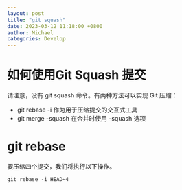 ```yaml
---
layout: post
title: "git squash"
date: 2023-03-12 11:18:00 +0800
author: Michael
categories: Develop
---
```


# 如何使用Git Squash 提交
请注意，没有 git squash 命令。有两种方法可以实现 Git 压缩：

- git rebase -i 作为用于压缩提交的交互式工具
- git merge -squash 在合并时使用 -squash 选项

# git rebase
要压缩四个提交，我们将执行以下操作。

    git rebase -i HEAD~4